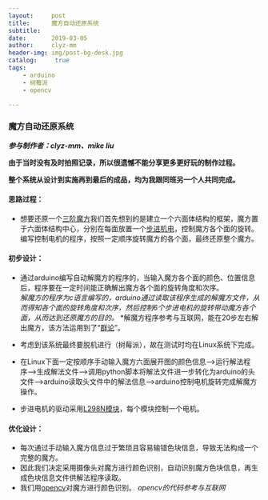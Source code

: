 ```yaml
---
layout:     post
title:      魔方自动还原系统
subtitle:   
date:       2019-03-05
author:     clyz-mm
header-img: img/post-bg-desk.jpg
catalog: 	 true
tags:
    - arduino
    - 树莓派
    - opencv

---
```


### 魔方自动还原系统
***参与制作者：clyz-mm、mike liu***

**由于当时没有及时拍照记录，所以很遗憾不能分享更多更好玩的制作过程。**

**整个系统从设计到实施再到最后的成品，均为我跟同班另一个人共同完成。**

#### 思路过程：
- 想要还原一个[三阶魔方](https://baike.baidu.com/item/%E4%B8%89%E9%98%B6%E9%AD%94%E6%96%B9/2109093?fr=aladdin)我们首先想到的是建立一个六面体结构的框架，魔方置于六面体结构中心，分别在每面放置一个[步进机电](https://baike.baidu.com/item/%E6%AD%A5%E8%BF%9B%E7%94%B5%E6%9C%BA/276803?fr=aladdin)，控制魔方各个面的旋转。编写控制电机的程序，按照一定顺序旋转魔方的各个面，最终还原整个魔方。

#### 初步设计：
- 通过arduino编写自动解魔方的程序的，当输入魔方各个面的颜色、位置信息后，程序要在一定时间能正确解出魔方各个面的旋转角度和次序。  
*解魔方的程序为c语言编写的，arduino通过读取该程序生成的解魔方文件，从而得知各个面的旋转角度和次序，然后控制6个步进电机的旋转带动魔方各个面，从而达到还原魔方的目的。*
*解魔方程序参考与互联网，能在20步左右解出魔方，该方法运用到了“[群论](https://baike.baidu.com/item/%E7%BE%A4%E8%AE%BA/10980672?fr=aladdin)”。

- 考虑到该系统最终要脱机进行（树莓派），故在测试时均在Linux系统下完成。
- 在Linux下面一定按顺序手动输入魔方六面展开图的颜色信息-->运行解法程序-->生成解法文件-->调用python脚本将解法文件进一步转化为arduino的头文件-->arduino读取头文件中的解法信息-->arduino控制电机旋转完成解魔方操作。
- 步进电机的驱动采用[L298N模块](https://baike.baidu.com/item/l298n/2094043?fr=aladdin)，每个模块控制一个电机。
#### 优化设计：
- 每次通过手动输入魔方信息过于繁琐且容易输错色块信息，导致无法构成一个完整的魔方。
- 因此我们决定采用摄像头对魔方进行颜色识别，自动识别魔方色块信息，再生成色块信息文件供解法程序读取。
- 我们用[opencv](https://baike.baidu.com/item/opencv/10320623?fr=aladdin)对魔方进行颜色识别。
*opencv的代码参考与互联网*


